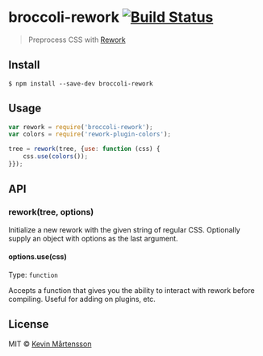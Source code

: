 # broccoli-rework [![Build Status](http://img.shields.io/travis/kevva/broccoli-rework.svg?style=flat)](https://travis-ci.org/kevva/broccoli-rework)

> Preprocess CSS with [Rework](https://github.com/reworkcss/rework)


## Install

```
$ npm install --save-dev broccoli-rework
```


## Usage

```js
var rework = require('broccoli-rework');
var colors = require('rework-plugin-colors');

tree = rework(tree, {use: function (css) {
	css.use(colors());
}});
```


## API

### rework(tree, options)

Initialize a new rework with the given string of regular CSS. Optionally supply
an object with options as the last argument.


#### options.use(css)

Type: `function`

Accepts a function that gives you the ability to interact with rework before
compiling. Useful for adding on plugins, etc.


## License

MIT © [Kevin Mårtensson](https://github.com/kevva)
